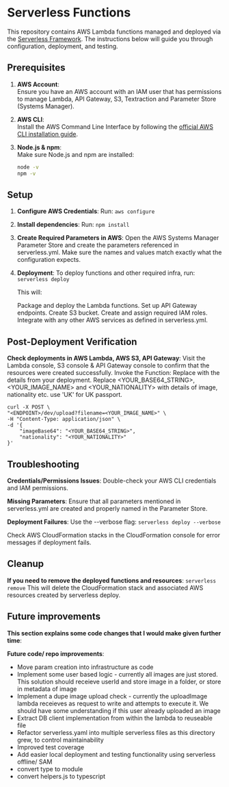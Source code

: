 # Serverless Functions

This repository contains AWS Lambda functions managed and deployed via the [Serverless Framework](https://www.serverless.com/). The instructions below will guide you through configuration, deployment, and testing.

## Prerequisites

1. **AWS Account**:  
   Ensure you have an AWS account with an IAM user that has permissions to manage Lambda, API Gateway, S3, Textraction and Parameter Store (Systems Manager).

2. **AWS CLI**:  
   Install the AWS Command Line Interface by following the [official AWS CLI installation guide](https://docs.aws.amazon.com/cli/latest/userguide/getting-started-install.html).

3. **Node.js & npm**:  
   Make sure Node.js and npm are installed:
   ```bash
   node -v
   npm -v

## Setup

1. **Configure AWS Credentials**:
    Run:
    `aws configure`

2. **Install dependencies**:
    Run:
    `npm install`

3. **Create Required Parameters in AWS**:
    Open the AWS Systems Manager Parameter Store and create the parameters referenced in serverless.yml. Make sure the names and values match exactly what the configuration expects.

4. **Deployment**:
    To deploy functions and other required infra, run:
    `serverless deploy`

    This will:

    Package and deploy the Lambda functions.
    Set up API Gateway endpoints.
    Create S3 bucket.
    Create and assign required IAM roles.
    Integrate with any other AWS services as defined in serverless.yml.

## Post-Deployment Verification
**Check deployments in AWS Lambda, AWS S3, API Gateway**:
    Visit the Lambda console, S3 console & API Gateway console to confirm that the resources were created successfully.
    Invoke the Function:
    Replace <ENDPOINT> with the details from your deployment.
    Replace <YOUR_BASE64_STRING>, <YOUR_IMAGE_NAME> and <YOUR_NATIONALITY> with details of image, nationality etc. use 'UK' for UK passport.

    curl -X POST \
    "<ENDPOINT>/dev/upload?filename=<YOUR_IMAGE_NAME>" \
    -H "Content-Type: application/json" \
    -d '{
        "imageBase64": "<YOUR_BASE64_STRING>",
        "nationality": "<YOUR_NATIONALITY>"
    }'


## Troubleshooting

**Credentials/Permissions Issues**:
    Double-check your AWS CLI credentials and IAM permissions.

**Missing Parameters**:
    Ensure that all parameters mentioned in serverless.yml are created and properly named in the Parameter Store.

**Deployment Failures**:
    Use the --verbose flag:
    `serverless deploy --verbose`

Check AWS CloudFormation stacks in the CloudFormation console for error messages if deployment fails.

## Cleanup
**If you need to remove the deployed functions and resources**:
    `serverless remove`
    This will delete the CloudFormation stack and associated AWS resources created by serverless deploy.


## Future improvements
**This section explains some code changes that I would make given further time**:

**Future code/ repo improvements**:
* Move param creation into infrastructure as code
* Implement some user based logic - currently all images are just stored. This solution should receieve userId and store image in a folder, or store in metadata of image
* Implement a dupe image upload check - currently the uploadImage lambda receieves as request to write and attempts to execute it. We should have some understanding if this user already uploaded an image
* Extract DB client implementation from within the lambda to reuseable file
* Refactor serverless.yaml into multiple serverless files as this directory grew, to control maintainability
* Improved test coverage
* Add easier local deployment and testing functionality using serverless offline/ SAM
* convert type to module
* convert helpers.js to typescript